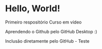 # Hello, World!

 Primeiro respositório Curso em vídeo
 
 Aprendendo o Github pelo GitHub Desktop :)
 
 Inclusão diretamente pelo GitHub - Teste

